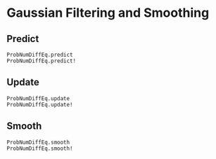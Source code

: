 # Gaussian Filtering and Smoothing
## Predict
```@docs
ProbNumDiffEq.predict
ProbNumDiffEq.predict!
```

## Update
```@docs
ProbNumDiffEq.update
ProbNumDiffEq.update!
```

## Smooth
```@docs
ProbNumDiffEq.smooth
ProbNumDiffEq.smooth!
```
